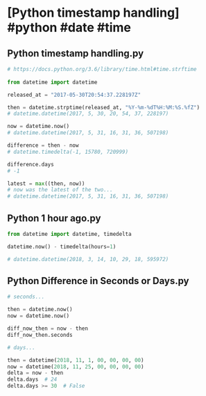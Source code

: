 # [Python timestamp handling] #python #date #time

## Python timestamp handling.py

```python
# https://docs.python.org/3.6/library/time.html#time.strftime
  
from datetime import datetime

released_at = "2017-05-30T20:54:37.228197Z"

then = datetime.strptime(released_at, "%Y-%m-%dT%H:%M:%S.%fZ")
# datetime.datetime(2017, 5, 30, 20, 54, 37, 228197)

now = datetime.now()
# datetime.datetime(2017, 5, 31, 16, 31, 36, 507198)

difference = then - now
# datetime.timedelta(-1, 15780, 720999)

difference.days
# -1

latest = max((then, now))
# now was the latest of the two...
# datetime.datetime(2017, 5, 31, 16, 31, 36, 507198)
```

## Python 1 hour ago.py

```python
from datetime import datetime, timedelta

datetime.now() - timedelta(hours=1)

# datetime.datetime(2018, 3, 14, 10, 29, 18, 595972)
```

## Python Difference in Seconds or Days.py

```python
# seconds...

then = datetime.now()
now = datetime.now()

diff_now_then = now - then
diff_now_then.seconds

# days...

then = datetime(2018, 11, 1, 00, 00, 00, 00)
now = datetime(2018, 11, 25, 00, 00, 00, 00)
delta = now - then
delta.days  # 24
delta.days >= 30  # False
```


